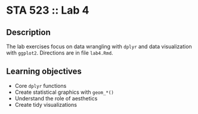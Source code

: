 # STA 523 :: Lab 4

## Description

The lab exercises focus on data wrangling with `dplyr` and data visualization
with `ggplot2`. Directions are in file `lab4.Rmd`.

## Learning objectives

- Core `dplyr` functions
- Create statistical graphics with `geom_*()`
- Understand the role of aesthetics
- Create tidy visualizations
